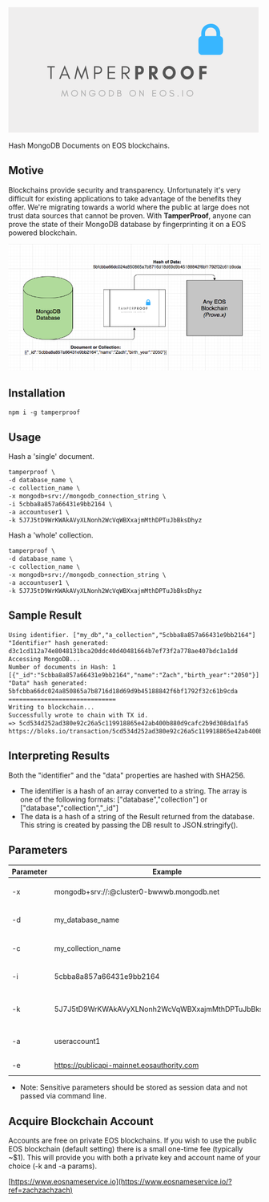 ![TamperProof Logo](https://github.com/zachalam/TamperProof/blob/master/images/logo.png?raw=true)

Hash MongoDB Documents on EOS blockchains.

## Motive
Blockchains provide security and transparency. Unfortunately it's very difficult for existing applications to take advantage of the benefits they offer. We're migrating towards a world where the public at large does not trust data sources that cannot be proven. With **TamperProof**, anyone can prove the state of their MongoDB database by fingerprinting it on a EOS powered blockchain.

![TamperProof Process](https://github.com/zachalam/TamperProof/blob/master/images/process.png?raw=true)

## Installation
```
npm i -g tamperproof
```

## Usage
Hash a 'single' document.
```
tamperproof \
-d database_name \
-c collection_name \
-x mongodb+srv://mongodb_connection_string \
-i 5cbba8a857a66431e9bb2164 \
-a accountuser1 \
-k 5J7J5tD9WrKWAkAVyXLNonh2WcVqWBXxajmMthDPTuJbBksDhyz
```

Hash a 'whole' collection.
```
tamperproof \
-d database_name \
-c collection_name \
-x mongodb+srv://mongodb_connection_string \
-a accountuser1 \
-k 5J7J5tD9WrKWAkAVyXLNonh2WcVqWBXxajmMthDPTuJbBksDhyz
```

## Sample Result
```
Using identifier. ["my_db","a_collection","5cbba8a857a66431e9bb2164"]
"Identifier" hash generated: d3c1cd112a74e8048131bca20ddc40d40481664b7ef73f2a778ae407bdc1a1dd
Accessing MongoDB...
Number of documents in Hash: 1
[{"_id":"5cbba8a857a66431e9bb2164","name":"Zach","birth_year":"2050"}]
"Data" hash generated: 5bfcbba66dc024a850865a7b8716d18d69d9b45188842f6bf1792f32c61b9cda
==============================
Writing to blockchain...
Successfully wrote to chain with TX id.
=> 5cd534d252ad380e92c26a5c119918865e42ab400b880d9cafc2b9d308da1fa5
https://bloks.io/transaction/5cd534d252ad380e92c26a5c119918865e42ab400b880d9cafc2b9d308da1fa5
```

## Interpreting Results
Both the "identifier" and the "data" properties are hashed with SHA256.
* The identifier is a hash of an array converted to a string. The array is one of the following formats: ["database","collection"] or ["database","collection","_id"]
* The data is a hash of a string of the Result returned from the database. This string is created by passing the DB result to JSON.stringify().


## Parameters
| Parameter | Example                                                | Purpose                                | Required |
|-----------|--------------------------------------------------------|----------------------------------------|----------|
| -x        | mongodb+srv://<user>:<pass>@cluster0-bwwwb.mongodb.net | MongoDB connection string.             | YES      |
| -d        | my_database_name                                       | MongoDB database name.                 | No       |
| -c        | my_collection_name                                     | MongoDB collection name.               | No       |
| -i        | 5cbba8a857a66431e9bb2164                               | _id for document lookup.               | No       |
| -k        | 5J7J5tD9WrKWAkAVyXLNonh2WcVqWBXxajmMthDPTuJbBksDhyz    | EOSIO private key (active permission). | YES      |
| -a        | useraccount1                                           | EOSIO account name.                    | YES      |
| -e        | https://publicapi-mainnet.eosauthority.com             | EOSIO http endpoint.                   | No       |

* Note: Sensitive parameters should be stored as session data and not passed via command line.


## Acquire Blockchain Account
Accounts are free on private EOS blockchains. If you wish to use the public EOS blockchain (default setting) there is a small one-time fee (typically ~$1). This will provide you with both a private key and account name of your choice (-k and -a params). 

[https://www.eosnameservice.io](https://www.eosnameservice.io/?ref=zachzachzach)

